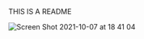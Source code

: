 THIS IS A README

![Screen Shot 2021-10-07 at 18 41 04](https://user-images.githubusercontent.com/61026156/136435984-6b5a3021-fd4b-453a-b903-76e9f71674bb.png)
